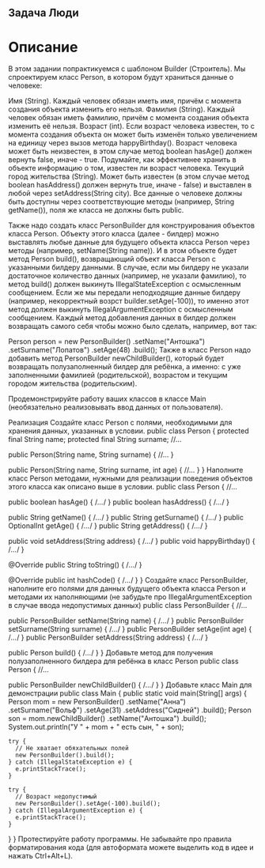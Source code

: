 ## Задача Люди
# Описание
В этом задании попрактикуемся с шаблоном Builder (Строитель). Мы спроектируем класс Person, в котором будут храниться данные о человеке:

Имя (String). Каждый человек обязан иметь имя, причём с момента создания объекта изменить его нельзя.
Фамилия (String). Каждый человек обязан иметь фамилию, причём с момента создания объекта изменить её нельзя.
Возраст (int). Если возраст человека известен, то с момента создания объекта он может быть изменён только увеличением на единицу через вызов метода happyBirthday(). Возраст человека может быть неизвестен, в этом случае метод boolean hasAge() должен вернуть false, иначе - true. Подумайте, как эффективнее хранить в объекте информацию о том, известен ли возраст человека.
Текущий город жительства (String). Может быть известен (в этом случае метод boolean hasAddress() должен вернуть true, иначе - false) и выставлен в любой через setAddress(String city).
Все данные о человеке должны быть доступны через соответствующие методы (например, String getName()), поля же класса не должны быть public.

Также надо создать класс PersonBuilder для конструирования объектов класса Person. Объекту этого класса (далее - билдер) можно выставлять любые данные для будущего объекта класса Person через методы (например, setName(String name)). И в этом объекте будет метод Person build(), возвращающий объект класса Person с указанными билдеру данными. В случае, если мы билдеру не указали достаточное количество данных (например, не указали фамилию), то метод build() должен выкинуть IllegalStateException с осмысленным сообщением. Если же мы передали неподходящие данные билдеру (например, некорректный возрст builder.setAge(-100)), то именно этот метод должен выкинуть IllegalArgumentException с осмысленным сообщением. Каждый метод добавления данных в билдер должен возвращать самого себя чтобы можно было сделать, например, вот так:

Person person = new PersonBuilder()
                  .setName("Антошка")
                  .setSurname("Лопатов")
                  .setAge(48)
                  .build();
Также в класс Person надо добавить метод PersonBuilder newChildBuilder(), который будет возвращать полузаполненный билдер для ребёнка, а именно: с уже заполненными фамилией (родительской), возрастом и текущим городом жительства (родительским).

Продемонстрируйте работу ваших классов в классе Main (необязательно реализовывать ввод данных от пользователя).

Реализация
Создайте класс Person с полями, необходимыми для хранения данных, указанных в условии.
public class Person {
  protected final String name;
  protected final String surname;
  //...

  public Person(String name, String surname) {
    //...
  }

  public Person(String name, String surname, int age) {
    //...
  }
}
Наполните класс Person методами, нужными для реализации поведения объектов этого класса как описано выше в условии.
public class Person {
  //...

  public boolean hasAge() { /*...*/ }
  public boolean hasAddress() { /*...*/ }

  public String getName() { /*...*/ }
  public String getSurname() { /*...*/ }
  public OptionalInt getAge() { /*...*/ }
  public String getAddress() { /*...*/ }

  public void setAddress(String address) { /*...*/ }
  public void happyBirthday() { /*...*/ }

  @Override
  public String toString() { /*...*/ }

  @Override
  public int hashCode() { /*...*/ }
}
Создайте класс PersonBuilder, наполните его полями для данных будущего объекта класса Person и методами их наполняющими (не забудьте про IllegalArgumentException в случае ввода недопустимых данных)
public class PersonBuilder {
  //...

  public PersonBuilder setName(String name) { /*...*/ }
  public PersonBuilder setSurname(String surname) { /*...*/ }
  public PersonBuilder setAge(int age) { /*...*/ }
  public PersonBuilder setAddress(String address) { /*...*/ }

  public Person build() { /*...*/ }
}
Добавьте метод для получения полузаполненного билдера для ребёнка в класс Person
public class Person {
  //...

  public PersonBuilder newChildBuilder() { /*...*/ }
}
Добавьте класс Main для демонстрации
public class Main {
  public static void main(String[] args) {
    Person mom = new PersonBuilder()
                  .setName("Анна")
                  .setSurname("Вольф")
                  .setAge(31)
                  .setAddress("Сидней")
                  .build();
    Person son = mom.newChildBuilder()
                  .setName("Антошка")
                  .build();
    System.out.println("У " + mom + " есть сын, " + son);

    try {
      // Не хватает обяхательных полей
      new PersonBuilder().build(); 
    } catch (IllegalStateException e) {
      e.printStackTrace(); 
    }

    try {
      // Возраст недопустимый
      new PersonBuilder().setAge(-100).build();
    } catch (IllegalArgumentException e) {
      e.printStackTrace();
    }
  }
}
Протестируйте работу программы. Не забывайте про правила форматирования кода (для автоформата можете выделить код в идее и нажать Ctrl+Alt+L).